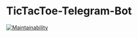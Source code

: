 # TicTacToe-Telegram-Bot

[![Maintainability](https://api.codeclimate.com/v1/badges/7a54b86624111e51ffbc/maintainability)](https://codeclimate.com/github/IDilettant/TicTacToe-Telegram-Bot/maintainability)
